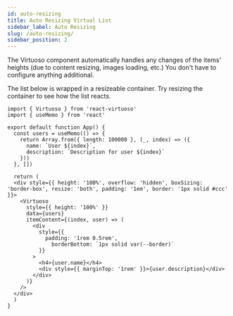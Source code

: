 ```yaml
---
id: auto-resizing
title: Auto Resizing Virtual List
sidebar_label: Auto Resizing
slug: /auto-resizing/
sidebar_position: 2
---
```


The Virtuoso component automatically handles any changes of the items' heights (due to content resizing, images loading, etc.)
You don't have to configure anything additional.

The list below is wrapped in a resizeable container. Try resizing the container to see how the list reacts.

```tsx live 
import { Virtuoso } from 'react-virtuoso'
import { useMemo } from 'react'

export default function App() {
  const users = useMemo(() => {
    return Array.from({ length: 100000 }, (_, index) => ({
      name: `User ${index}`,
      description: `Description for user ${index}`
    }))
  }, [])

  return (
  <div style={{ height: '100%', overflow: 'hidden', boxSizing: 'border-box', resize: 'both', padding: '1em', border: '1px solid #ccc' }}>
    <Virtuoso
      style={{ height: '100%' }}
      data={users}
      itemContent={(index, user) => (
        <div
          style={{
            padding: '1rem 0.5rem',
              borderBottom: `1px solid var(--border)`
          }}
        >
          <h4>{user.name}</h4>
          <div style={{ marginTop: '1rem' }}>{user.description}</div>
        </div>
      )}
    />
  </div>
  )
}

```

